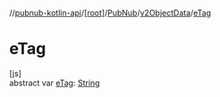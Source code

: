 //[pubnub-kotlin-api](../../../../index.md)/[[root]](../../index.md)/[PubNub](../index.md)/[v2ObjectData](index.md)/[eTag](e-tag.md)

# eTag

[js]\
abstract var [eTag](e-tag.md): [String](https://kotlinlang.org/api/latest/jvm/stdlib/kotlin/-string/index.html)
